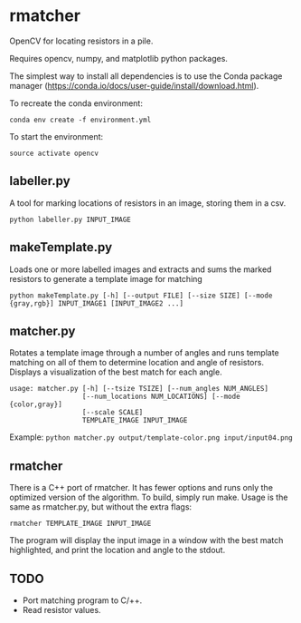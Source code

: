 # rmatcher
OpenCV for locating resistors in a pile. 

Requires opencv, numpy, and matplotlib python packages. 

The simplest way to install all dependencies is to use the Conda package manager (https://conda.io/docs/user-guide/install/download.html). 

To recreate the conda environment:

`conda env create -f environment.yml`

To start the environment:

`source activate opencv`

## labeller.py
A tool for marking locations of resistors in an image, storing them in a csv. 

`python labeller.py INPUT_IMAGE`

## makeTemplate.py
Loads one or more labelled images and extracts and sums the marked resistors to generate a template image for matching

`python makeTemplate.py [-h] [--output FILE] [--size SIZE] [--mode {gray,rgb}] INPUT_IMAGE1 [INPUT_IMAGE2 ...]`

## matcher.py
Rotates a template image through a number of angles and runs template matching on all of them to determine location and angle of resistors. Displays a visualization of the best match for each angle. 

```
usage: matcher.py [-h] [--tsize TSIZE] [--num_angles NUM_ANGLES]
                  [--num_locations NUM_LOCATIONS] [--mode {color,gray}]
                  [--scale SCALE]
                  TEMPLATE_IMAGE INPUT_IMAGE
```
Example:
`python matcher.py output/template-color.png input/input04.png`

## rmatcher
There is a C++ port of rmatcher. It has fewer options and runs only the optimized version of the algorithm. To build, simply run make. Usage is the same as rmatcher.py, but without the extra flags:

`rmatcher TEMPLATE_IMAGE INPUT_IMAGE`

The program will display the input image in a window with the best match highlighted, and print the location and angle to the stdout. 

## TODO
- Port matching program to C/++. 
- Read resistor values. 

